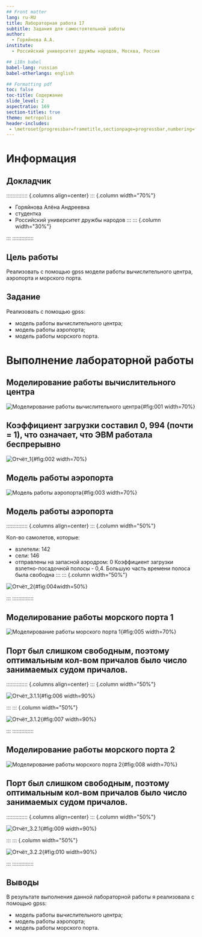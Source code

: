 ```yaml
---
## Front matter
lang: ru-RU
title: Лабораторная работа 17
subtitle: Задания для самостоятельной работы
author:
  - Горяйнова А.А.
institute:
  - Российский университет дружбы народов, Москва, Россия

## i18n babel
babel-lang: russian
babel-otherlangs: english

## Formatting pdf
toc: false
toc-title: Содержание
slide_level: 2
aspectratio: 169
section-titles: true
theme: metropolis
header-includes:
 - \metroset{progressbar=frametitle,sectionpage=progressbar,numbering=fraction}
---
```


# Информация

## Докладчик

:::::::::::::: {.columns align=center}
::: {.column width="70%"}

  * Горяйнова Алёна Андреевна
  * студентка
  * Российский университет дружбы народов
:::
::: {.column width="30%"}


:::
::::::::::::::

## Цель работы

Реализовать с помощью gpss модели работы вычислительного центра, аэропорта и морского порта.

##  Задание

Реализовать с помощью gpss:

- модель работы вычислительного центра;
- модель работы аэропорта;
- модель работы морского порта.

# Выполнение лабораторной работы

## Моделирование работы вычислительного центра

![Моделирование работы вычислительного центра](image/1.png){#fig:001 width=70%}

## Коэффициент загрузки составил 0, 994 (почти = 1), что означает, что ЭВМ работала беспрерывно

![Отчёт_1](image/2.png){#fig:002 width=70%}

## Модель работы аэропорта

![Модель работы аэропорта](image/3.png){#fig:003 width=70%}

## Модель работы аэропорта
:::::::::::::: {.columns align=center}
::: {.column width="50%"}

Кол-во самолетов, которые:
- взлетели: 142
- сели: 146
- отправлены на запасной аэродром: 0
Коэффициент загрузки взлетно-посадочной полосы - 0,4. Большую часть времени полоса была свободна
:::
::: {.column width="50%"}

![Отчёт_2](image/4.png){#fig:004width=50%}

:::
::::::::::::::


## Моделирование работы морского порта 1

![Моделирование работы морского порта 1](image/5.png){#fig:005 width=70%}

## Порт был слишком свободным, поэтому оптимальным кол-вом причалов было число занимаемых судом причалов. 

:::::::::::::: {.columns align=center}
::: {.column width="50%"}

![Отчёт_3.1.1](image/6.png){#fig:006 width=90%}

:::
::: {.column width="50%"}

![Отчёт_3.1.2](image/7.png){#fig:007 width=90%}

:::
::::::::::::::


## Моделирование работы морского порта 2

![Моделирование работы морского порта 2](image/8.png){#fig:008 width=70%}

## Порт был слишком свободным, поэтому оптимальным кол-вом причалов было число занимаемых судом причалов. 

:::::::::::::: {.columns align=center}
::: {.column width="50%"}

![Отчёт_3.2.1](image/9.png){#fig:009 width=90%}

:::
::: {.column width="50%"}

![Отчёт_3.2.2](image/10.png){#fig:010 width=90%}

:::
::::::::::::::

## Выводы

В результате выполнения данной лабораторной работы я реализовала с помощью gpss:

- модель работы вычислительного центра;
- модель работы аэропорта;
- модель работы морского порта.

